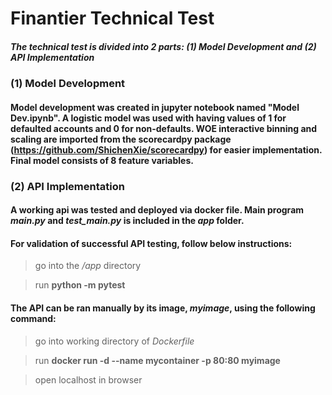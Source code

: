 # Finantier Technical Test
##### The technical test is divided into 2 parts: (1) Model Development and (2) API Implementation

### (1) Model Development
#### Model development was created in jupyter notebook named "Model Dev.ipynb". A logistic model was used with having values of 1 for defaulted accounts and 0 for non-defaults. WOE interactive binning and scaling are imported from the scorecardpy package (<https://github.com/ShichenXie/scorecardpy>) for easier implementation. Final model consists of 8 feature variables.

### (2) API Implementation
#### A working api was tested and deployed via docker file. Main program *main.py* and *test_main.py* is included in the *app* folder. 

#### For validation of successful API testing, follow below instructions:
> go into the */app* directory 

> run **python -m pytest**

#### The API can be ran manually by its image, *myimage*, using the following command:
> go into working directory of *Dockerfile*

> run **docker run -d --name mycontainer -p 80:80 myimage**

> open localhost in browser

